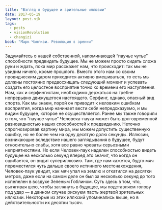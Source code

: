 ```yaml
---
title: "Взгляд в будущее и зрительные иллюзии"
date: 2017-05-19
layout: post.njk
tags:
  - posts
  - visionRevolution
  - changizi
book: "Марк Чангизи. Революция в зрении"
---
```


Задумайтесь о нашей собственной, напоминающей “паучье чутье” способности предвидеть будущее. Мы не можем просто сидеть сложа руки и ждать, пока мир расскажет нам, что происходит: так мы не увидим ничего, кроме прошлого. Вместо этого нам со своим провидческим даром приходится активно вмешиваться, то есть мы должны постоянно предвосхищать следующий момент и успевать создать его целостное восприятие точно ко времени его наступления. Нам, как и серфингистам, необходимо держаться на гребне непрерывно движущегося настоящего. Серфинг, однако, опасный вид спорта. Как мы знаем, порой он приводит к неловким ошибкам восприятия, когда мир начинает вести себя непредсказуемо, и мы видим будущее, которое не осуществляется. Ранее мы также говорили о том, что “паучье чутье” Человека-паука может быть долговременной разновидностью наших способностей к предвидению. Неточно спрогнозировав картину мира, мы можем допустить существенную ошибку, но не более чем на одну десятую долю секунды. Иллюзии, возникающие вследствие нашего заглядывания в будущее, будут относительно слабы, хотя все равно чреваты серьезными неприятностями. Но если Человек-паук наделен способностью видеть будущее на несколько секунд вперед это значит, что когда он ошибается, он видит супериллюзию. Там, где нам кажется, будто мяч переместился чуть дальше своего истинного местонахождения, Человек-паук увидит, как мяч упал на землю и откатился на десятки метров, даже если на самом деле он был за несколько секунд до того испепелен в воздухе Зеленым Гоблином. Суть здесь в том, что, вытягивая шею, чтобы заглянуть в будущее, мы подставляем голову под удар — в данном случае рискуем пасть жертвой зрительных иллюзии. Некоторые из этих иллюзий упоминались выше, но в действительности их десятки тысяч.
